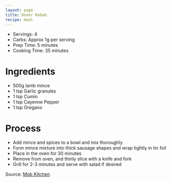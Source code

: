 ```yaml
---
layout: page
title: Doner Kebab
recipe: meal
---
```


* Servings: 4
* Carbs: Approx 1g per serving
* Prep Time: 5 minutes
* Cooking Time: 35 minutes

# Ingredients
* 500g lamb mince
* 1 tsp Garlic granules
* 1 tsp Cumin
* 1 tsp Cayenne Pepper
* 1 tsp Oregano

# Process
* Add mince and spices to a bowl and mix thoroughly
* Form mince mixture into thick sausage shapes and wrap tightly in tin foil
* Place in the oven for 30 minutes
* Remove from oven, and thinly slice with a knife and fork
* Grill for 2-3 minutes and serve with salad if desired

Source: [Mob Kitchen](http://www.mobkitchen.co.uk/recipes/homemade-doner-kebabs)
